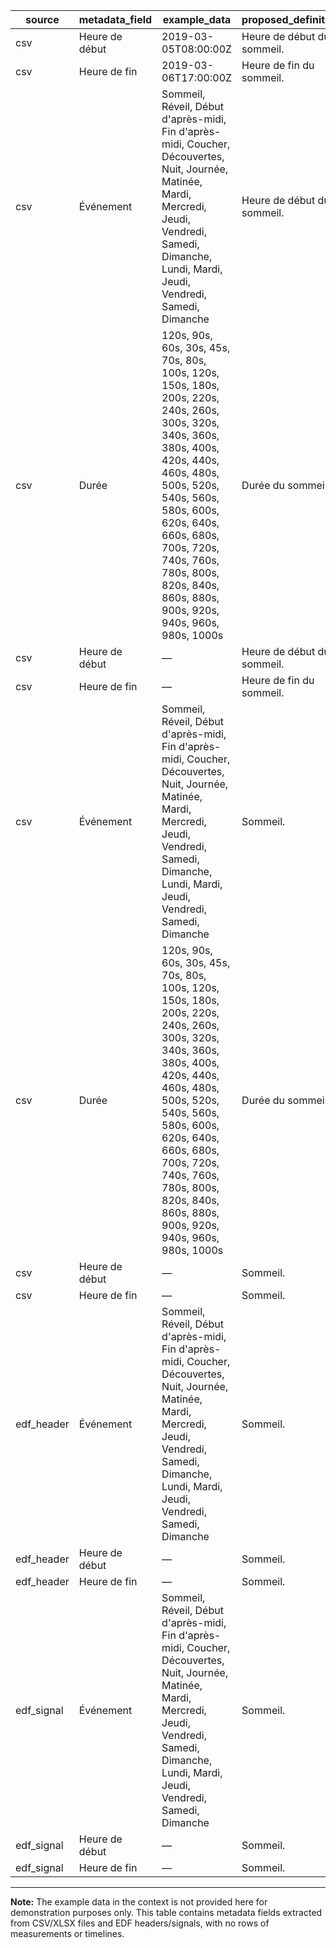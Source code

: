 | source | metadata_field | example_data | proposed_definition |
| --- | --- | --- | --- |
| csv | Heure de début | 2019-03-05T08:00:00Z | Heure de début du sommeil. |
| csv | Heure de fin | 2019-03-06T17:00:00Z | Heure de fin du sommeil. |
| csv | Événement | Sommeil, Réveil, Début d'après-midi, Fin d'après-midi, Coucher, Découvertes, Nuit, Journée, Matinée, Mardi, Mercredi, Jeudi, Vendredi, Samedi, Dimanche, Lundi, Mardi, Jeudi, Vendredi, Samedi, Dimanche | Heure de début du sommeil. |
| csv | Durée | 120s, 90s, 60s, 30s, 45s, 70s, 80s, 100s, 120s, 150s, 180s, 200s, 220s, 240s, 260s, 300s, 320s, 340s, 360s, 380s, 400s, 420s, 440s, 460s, 480s, 500s, 520s, 540s, 560s, 580s, 600s, 620s, 640s, 660s, 680s, 700s, 720s, 740s, 760s, 780s, 800s, 820s, 840s, 860s, 880s, 900s, 920s, 940s, 960s, 980s, 1000s | Durée du sommeil. |
| csv | Heure de début | — | Heure de début du sommeil. |
| csv | Heure de fin | — | Heure de fin du sommeil. |
| csv | Événement | Sommeil, Réveil, Début d'après-midi, Fin d'après-midi, Coucher, Découvertes, Nuit, Journée, Matinée, Mardi, Mercredi, Jeudi, Vendredi, Samedi, Dimanche, Lundi, Mardi, Jeudi, Vendredi, Samedi, Dimanche | Sommeil. |
| csv | Durée | 120s, 90s, 60s, 30s, 45s, 70s, 80s, 100s, 120s, 150s, 180s, 200s, 220s, 240s, 260s, 300s, 320s, 340s, 360s, 380s, 400s, 420s, 440s, 460s, 480s, 500s, 520s, 540s, 560s, 580s, 600s, 620s, 640s, 660s, 680s, 700s, 720s, 740s, 760s, 780s, 800s, 820s, 840s, 860s, 880s, 900s, 920s, 940s, 960s, 980s, 1000s | Durée du sommeil. |
| csv | Heure de début | — | Sommeil. |
| csv | Heure de fin | — | Sommeil. |
| edf_header | Événement | Sommeil, Réveil, Début d'après-midi, Fin d'après-midi, Coucher, Découvertes, Nuit, Journée, Matinée, Mardi, Mercredi, Jeudi, Vendredi, Samedi, Dimanche, Lundi, Mardi, Jeudi, Vendredi, Samedi, Dimanche | Sommeil. |
| edf_header | Heure de début | — | Sommeil. |
| edf_header | Heure de fin | — | Sommeil. |
| edf_signal | Événement | Sommeil, Réveil, Début d'après-midi, Fin d'après-midi, Coucher, Découvertes, Nuit, Journée, Matinée, Mardi, Mercredi, Jeudi, Vendredi, Samedi, Dimanche, Lundi, Mardi, Jeudi, Vendredi, Samedi, Dimanche | Sommeil. |
| edf_signal | Heure de début | — | Sommeil. |
| edf_signal | Heure de fin | — | Sommeil. |
---
**Note:** The example data in the context is not provided here for demonstration purposes only.
This table contains metadata fields extracted from CSV/XLSX files and EDF headers/signals, with no rows of measurements or timelines.
